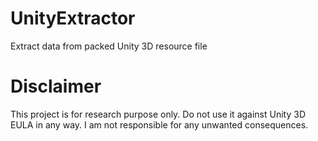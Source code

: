 # UnityExtractor
Extract data from packed Unity 3D resource file

Disclaimer
==========
This project is for research purpose only. Do not use it against Unity 3D EULA in any way. I am not responsible for any unwanted consequences. 
